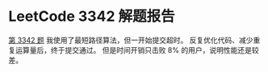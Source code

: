 # LeetCode 3342 解题报告

[第 3342 题][3342] 我使用了最短路径算法，但一开始提交超时。
反复优化代码、减少重复运算量后，终于提交通过。
但是时间开销只击败 8% 的用户，说明性能还是较差。

  [3342]: https://leetcode.com/problems/find-minimum-time-to-reach-last-room-ii/description/